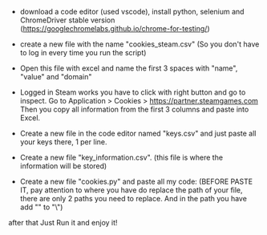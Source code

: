 - download a code editor (used vscode), install python, selenium and ChromeDriver stable version (https://googlechromelabs.github.io/chrome-for-testing/)

- create a new file with the name "cookies_steam.csv" (So you don't have to log in every time you run the script)

- Open this file with excel and name the first 3 spaces with "name", "value" and "domain"

- Logged in Steam works you have to click with right button and go to inspect. Go to Application > Cookies > https://partner.steamgames.com Then you copy all information from the first 3 columns and paste into Excel.

- Create a new file in the code editor named "keys.csv" and just paste all your keys there, 1 per line.

- Create a new file "key_information.csv". (this file is where the information will be stored)

- Create a new file "cookies.py" and paste all my code: (BEFORE PASTE IT, pay attention to where you have do replace the path of your file, there are only 2 paths you need to replace. And in the path you have add "\" to "\\")

after that Just Run it and enjoy it!
